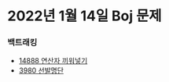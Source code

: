 # 2022년 1월 14일 Boj 문제

### 백트래킹

- [14888 연산자 끼워넣기](https://www.acmicpc.net/problem/14888)
- [3980 선발명단](https://www.acmicpc.net/problem/3980)

